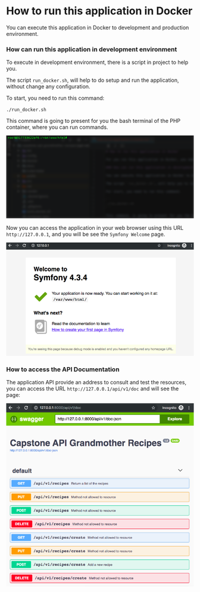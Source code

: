# How to run this application in Docker

You can execute this application in Docker to development and production environment.

### How can run this application in development environment

To execute in development environment, there is a script in project to help you.

The script `run_docker.sh`, will help to do setup and run the application, without change any configuration.

To start, you need to run this command:

```
./run_docker.sh
```

This command is going to present for you the bash terminal of the PHP container, where you can run commands.

![alt text][php-docker-bash-terminal]

[php-docker-bash-terminal]: ./img/php-docker-bash-terminal.png "PHP Docker Bash Terminal"

Now you can access the application in your web browser using this URL `http://127.0.0.1`, and you will be see the `Symfony Welcome` page.

![alt text][api-grandmother-recipe-symfony-welcome-page]

[api-grandmother-recipe-symfony-welcome-page]: ./img/api-grandmother-recipe-symfony-welcome-page.png "Symfony Welcome Page"

### How to access the API Documentation

The application API provide an address to consult and test the resources, you can access the URL `http://127.0.0.1/api/v1/doc` and will see the page:

![alt text][api-v1-doc]

[api-v1-doc]: ./img/api-v1-doc.png "API Doc"